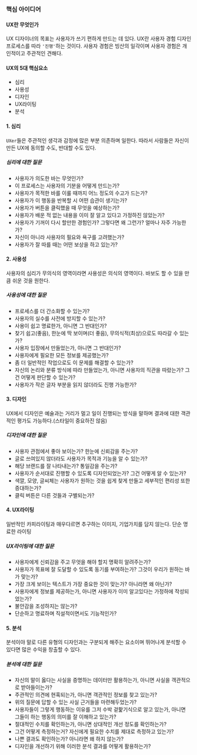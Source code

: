 ### 핵심 아이디어

#### UX란 무엇인가

UX 디자이너의 목표는 사용자가 쓰기 편하게 만드는 데 있다.
UX란 사용자 경험 디자인 프로세스를 따라 `'진행'`하는 것이다.
사용자 경험은 빙산의 일각이며 사용자 경험은 개인적이고 주관적인 견해다.

#### UX의 5대 핵심요소

- 심리
- 사용성
- 디자인
- UX라이팅
- 분석

#### 1. 심리

`UXer`들은 주관적인 생각과 감정에 많은 부분 의존하며 일한다.
따라서 사람들은 자신이 만든 UX에 동의할 수도, 반대할 수도 있다.

##### 심리에 대한 질문

- 사용자가 의도한 바는 무엇인가?
- 이 프로세스는 사용자의 기분을 어떻게 만드는가?
- 사용자가 목적한 바를 이룰 때까지 어느 정도의 수고가 드는가?
- 사용자가 이 행동을 반복할 시 어떤 습관이 생기는가?
- 사용자가 버튼을 클릭했을 때 무엇을 예상하는가?
- 사용자가 배운 적 없는 내용을 이미 잘 알고 있다고 가정하진 않았는가?
- 사용자가 기꺼이 다시 할만한 경험인가? 그렇다면 왜 그런가? 얼마나 자주 가능한가?
- 자신이 아니라 사용자의 필요와 욕구를 고려했는가?
- 사용자가 잘 따를 때는 어떤 보상을 하고 있는가?

#### 2. 사용성

사용자의 심리가 무의식의 영역이라면 사용성은 의식의 영역이다.
바보도 할 수 있을 만큼 쉬운 것을 원한다.

##### 사용성에 대한 질문

- 프로세스를 더 간소화할 수 있는가?
- 사용자의 실수를 사전에 방지할 수 있는가?
- 사용이 쉽고 명료한가, 아니면 그 반대인가?
- 찾기 쉽고(좋음), 한눈에 딱 보이며(더 좋음), 무의식적(최상)으로도 따라갈 수 있는가?
- 사용자 입장에서 만들었는가, 아니면 그 반대인가?
- 사용자에게 필요한 모든 정보를 제공했는가?
- 좀 더 일반적인 작업으로도 이 문제를 해결할 수 있는가?
- 자신의 논리와 분류 방식에 따라 만들었는가, 아니면 사용자의 직관을 따랐는가? 그건 어떻게 판단할 수 있는가?
- 사용자가 작은 글자 부분을 읽지 않더라도 진행 가능한가?

#### 3. 디자인

UX에서 디자인은 예술과는 거리가 멀고 일이 진행되는 방식을 말하며 결과에 대한 객관적인 평가도 가능하다.(스타일이 중요하진 않음)

##### 디자인에 대한 질문

- 사용자 관점에서 좋아 보이는가? 한눈에 신뢰감을 주는가?
- 글로 쓰여있지 않더라도 사용자가 목적과 기능을 알 수 있는가?
- 해당 브랜드를 잘 나타내는가? 통일감을 주는가?
- 사용자가 순서대로 진행할 수 있도록 디자인되었는가? 그건 어떻게 알 수 있는가?
- 색깔, 모양, 글씨체는 사용자가 원하는 것을 쉽게 찾게 만들고 세부적인 편리성 또한 증대하는가?
- 클릭 버튼은 다른 것들과 구별되는가?

#### 4. UX라이팅

일반적인 카피라이팅과 매우다르면 추구하는 이미지, 기업가치를 담지 않는다.
단순 명료한 라이팅

##### UX라이팅에 대한 질문

- 사용자에게 신뢰감을 주고 무엇을 해야 할지 명확히 알려주는가?
- 사용자가 목표에 잘 도달할 수 있도록 동기를 부여하는가? 그것이 우리가 원하는 바가 맞는가?
- 가장 크게 보이는 텍스트가 가장 중요한 것이 맞는가? 아니라면 왜 아닌가?
- 사용자에게 정보를 제공하는가, 아니면 사용자가 이미 알고있다는 가정하에 작성되었는가?
- 불안감을 조성하지는 않는가?
- 단순하고 명료하며 직설적이면서도 기능적인가?

#### 5. 분석

분석이야 말로 다른 유형의 디자인과는 구분되게 해주는 요소이며 뛰어나게 분석할 수 있다면 많은 수익을 창출할 수 있다.

##### 분석에 대한 질문

- 자신의 말이 옳다는 사실을 증명하는 데이터만 활용하는가, 아니면 사실을 객관적으로 받아들이는가?
- 주관적인 의견에 현혹되는가, 아니면 객관적인 정보를 찾고 있는가?
- 위의 질문에 답할 수 있는 사실 근거들을 마련해두었는가?
- 사용자들이 그렇게 행동하는 이유를 그저 수박 겉핥기식으로 알고 있는가, 아니면 그들이 하는 행동의 의미를 잘 이해하고 있는가?
- 절대적인 수치를 확인하는가, 아니면 상대적인 개선 정도를 확인하는가?
- 그건 어떻게 측정하는거? 자신에게 필요한 수치를 제대로 측정하고 있는가?
- 나쁜 결과도 확인하는가? 아니라면 왜 하지 않는가?
- 디자인을 개선하기 위해 이러한 분석 결과를 어떻게 활용하는가?
